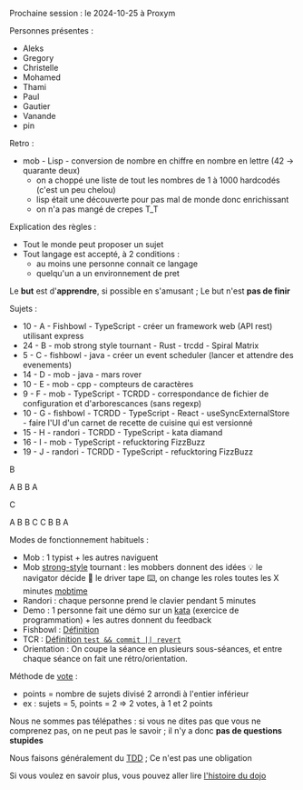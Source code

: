 Prochaine session : le 2024-10-25 à Proxym

Personnes présentes :
- Aleks
- Gregory
- Christelle
- Mohamed
- Thami
- Paul
- Gautier
- Vanande
- pin

Retro :
- mob - Lisp - conversion de nombre en chiffre en nombre en lettre (42 -> quarante deux)
  - on a choppé une liste de tout les nombres de 1 à 1000 hardcodés (c'est un peu chelou)
  - lisp était une découverte pour pas mal de monde donc enrichissant
  - on n'a pas mangé de crepes T_T

Explication des règles :
- Tout le monde peut proposer un sujet
- Tout langage est accepté, à 2 conditions :
  - au moins une personne connait ce langage
  - quelqu'un a un environnement de pret

Le **but** est d'**apprendre**, si possible en s'amusant ;
Le but n'est **pas de finir**

Sujets :
- 10 - A - Fishbowl - TypeScript - créer un framework web (API rest) utilisant express
- 24 - B - mob strong style tournant - Rust - trcdd - Spiral Matrix
- 5 - C - fishbowl - java - créer un event scheduler (lancer et attendre des evenements)
- 14 - D - mob - java - mars rover
- 10 - E - mob - cpp - compteurs de caractères
- 9 - F - mob - TypeScript - TCRDD - correspondance de fichier de configuration et d'arborescances (sans regexp)
- 10 - G - fishbowl - TCRDD - TypeScript - React - useSyncExternalStore - faire l'UI d'un carnet de recette de cuisine qui est versionné
- 15 - H - randori - TCRDD - TypeScript - kata diamand
- 16 - I - mob - TypeScript - refucktoring FizzBuzz
- 19 - J - randori - TCRDD - TypeScript - refucktoring FizzBuzz

B

 A
B B
 A

C

  A
 B B
C   C
 B B
  A

Modes de fonctionnement habituels :
- Mob : 1 typist + les autres naviguent
- Mob [strong-style] tournant : les mobbers donnent des idées 💡 le navigator décide 🔀 le driver tape ⌨️, on change les roles toutes les X minutes [mobtime]
- Randori : chaque personne prend le clavier pendant 5 minutes
- Demo : 1 personne fait une démo sur un [kata] (exercice de programmation) + les autres donnent du feedback
- Fishbowl : [Définition][fishbowl]
- TCR : [Définition `test && commit || revert`][tcr]
- Orientation : On coupe la séance en plusieurs sous-séances,
  et entre chaque séance on fait une rétro/orientation.

Méthode de [vote] :
- points = nombre de sujets divisé 2 arrondi à l'entier inférieur
- ex : sujets = 5, points = 2 => 2 votes, à 1 et 2 points

Nous ne sommes pas télépathes :
si vous ne dites pas que vous ne comprenez pas, on ne peut pas le savoir ;
il n'y a donc **pas de questions stupides**

Nous faisons généralement du [TDD][test_driven_development] ;
Ce n'est pas une obligation

Si vous voulez en savoir plus, vous pouvez aller lire [l'histoire du dojo]

[kata]: https://web.archive.org/web/20040423023001/http://www.pragprog.com/pragdave/Practices/CodeKata.rdoc
[strong-style]: https://llewellynfalco.blogspot.com/2014/06/llewellyns-strong-style-pairing.html
[mobtime]: https://mobtime.hadrienmp.fr/
[fishbowl]: https://en.wikipedia.org/wiki/Fishbowl_%28conversation%29
[tcr]: https://medium.com/@kentbeck_7670/test-commit-revert-870bbd756864
[vote]: https://emmanuelpaatz.com/dojosurvey
[test_driven_development]: https://fr.wikipedia.org/wiki/Test_driven_development
[l'histoire du dojo]: https://github.com/dojo-developpement-paris/dojo-developpement-paris.github.io/blob/main/history.md
